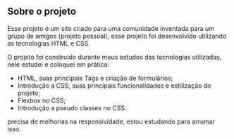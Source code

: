 ## Sobre o projeto

Esse projeto é um site criado para uma comunidade inventada para um grupo de amigos (projeto pessoal),
esse projeto foi desenvolvido utilizando as tecnologias HTML e CSS.

O projeto foi construido durante meus estudos das tecnologias utilizadas, nele estudei e coloquei em prática:

- HTML, suas principais Tags e criação de formulários;
- Introdução a CSS, suas principais funcionalidades e estilização do projeto;
- Flexbox no CSS;
- Introdução a pseudo classes no CSS.

precisa de melhorias na responsividade, estou estudando para arrumar isso.
